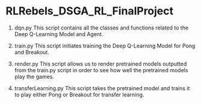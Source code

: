 # RLRebels_DSGA_RL_FinalProject

1. dqn.py
This script contains all the classes and functions related to the Deep Q-Learning Model and Agent.

2. train.py
This script initiates training the Deep Q-Learning Model for Pong and Breakout.

3. render.py
This script allows us to render pretrained models outputted from the train.py script in order to see how well the pretrained models play the games.

4. transferLearning.py
This script takes the pretrained model and trains it to play either Pong or Breakout for transfer learning. 
